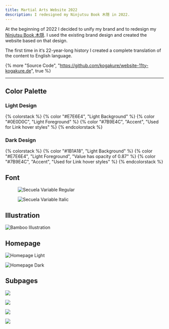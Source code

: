 ```yaml
---
title: Martial Arts Website 2022
description: I redesigned my Ninjutsu Book 木隠 in 2022.
---
```


At the beginning of 2022 I decided to unify my brand and to redesign my [Ninjutsu Book 木隠](https://www.kogakure.de/en/). I used the existing brand design and created the website based on that design.

The first time in it‘s 22-year-long history I created a complete translation of the content to English language.

{% more "Source Code", "https://github.com/kogakure/website-11ty-kogakure.de", true %}

---

## Color Palette

### Light Design

{% colorstack %}
{% color "#E7E6E4", "Light Background" %}
{% color "#0E0D0C", "Light Foreground" %}
{% color "#7B9E4C", "Accent", "Used for Link hover styles" %}
{% endcolorstack %}

### Dark Design

{% colorstack %}
{% color "#1B1A18", "Light Background" %}
{% color "#E7E6E4", "Light Foreground", "Value has opacity of 0.87" %}
{% color "#7B9E4C", "Accent", "Used for Link hover styles" %}
{% endcolorstack %}

## Font

<figure class="light image-shadow">

![Secuela Variable Regular](/assets/images/projects/kogakure-v9/secuela-variable-regular.svg)

</figure>

<figure class="light image-shadow">

![Secuela Variable Italic](/assets/images/projects/kogakure-v9/secuela-variable-italic.svg)

</figure>

## Illustration

![Bamboo Illustration](/assets/images/projects/kogakure-v9/kogakure-v8-illustration.jpg)

## Homepage

![Homepage Light](/assets/images/projects/kogakure-v9/kogakure-v9-homepage.jpg)

![Homepage Dark](/assets/images/projects/kogakure-v9/kogakure-v9-homepage-dark.jpg)

## Subpages

<div class="projects-detail-medium">

![](/assets/images/projects/kogakure-v9/kogakure-v9-essay.jpg)

![](/assets/images/projects/kogakure-v9/kogakure-v9-recommendations.jpg)

</div>

<div class="projects-detail-medium">

![](/assets/images/projects/kogakure-v9/kogakure-v9-colophon.jpg)

![](/assets/images/projects/kogakure-v9/kogakure-v9-glossary.jpg)

</div>
